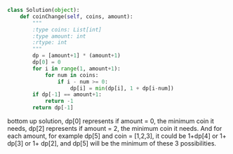```python
class Solution(object):
    def coinChange(self, coins, amount):
        """
        :type coins: List[int]
        :type amount: int
        :rtype: int
        """
        dp = [amount+1] * (amount+1)
        dp[0] = 0
        for i in range(1, amount+1):
            for num in coins:
                if i - num >= 0:  
                    dp[i] = min(dp[i], 1 + dp[i-num])
        if dp[-1] == amount+1:
            return -1
        return dp[-1]
```
bottom up solution, dp[0] represents if amount = 0, the minimum coin it needs, dp[2] represents if amount = 2, the minimum coin it needs. And for each amount, for example dp[5] and coin = [1,2,3], it could be 1+dp[4] or 1+ dp[3] or 1+ dp[2], and dp[5] will be the minimum of these 3 possibilities.
